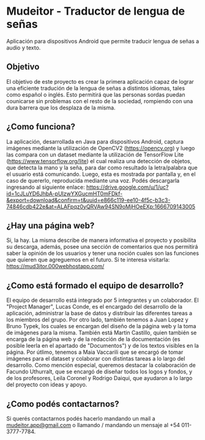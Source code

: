 # <h1>Mudeitor - Traductor de lengua de señas</h1>
Aplicación para dispositivos Android que permite traducir lengua de señas a audio y texto.

## Objetivo
 El objetivo de este proyecto es crear la primera aplicación capaz de lograr una eficiente tradución de la lengua de señas a distintos idiomas, tales como español o inglés. Esto permitirá que las personas sordas puedan counicarse sin problemas con el resto de la sociedad, rompiendo con una dura barrera que los desplaza de la misma.

## ¿Como funciona?
 La aplicación, desarrollada en Java para dispositivos Android, captura imágenes mediante la utilización de OpenCV2 (https://opencv.org) y luego las compara con un dataset mediante la utilización de TensorFlow Lite (https://www.tensorflow.org/lite) el cual realiza una detección de objetos, que detecta la mano y la seña, para dar como resultado la letra/palabra que el usuario está comunicando. Luego, esta es mostrada por pantalla y, en el caso de quererlo, reproducida mediante una voz. Podés descargarla ingresando al siguiente enlace: https://drive.google.com/u/1/uc?id=1cJLuYD6JhbA-pUIzwYXGucmHT0mFDkf-&export=download&confirm=t&uuid=e866c119-ee10-4f5c-b3c3-74846cdb422e&at=ALAFpqz0yQRVAw94SN9oMjHOeEXp:1666709143005

## ¿Hay una página web?
 Si, la hay. La misma describe de manera informativa el proyecto y posibilita su descarga, además, posee una sección de comentarios que nos permitirá saber la opinión de los usuarios y tener una noción cuales son las funciones que quieren que agreguemos en el futuro. Si te interesa visitarla: https://mud3itor.000webhostapp.com/

## ¿Como está formado el equipo de desarrollo?
 El equipo de desarrollo está integrado por 5 integrantes y un colaborador. El "Project Manager", Lucas Conde, es el encargado del desarrollo de la aplicación, administrar la base de datos y distribuir las diferentes tareas a los miembros del grupo. Por otro lado, también tenemos a Juan Lopez y Bruno Typek, los cuales se encargan del diseño de la página web y la toma de imágenes para la misma. También está Martin Castillo, quien también se encarga de la página web y de la redacción de la documentación (es posible leerla en el apartado de "Documentos") y de los textos visibles en la página. Por útlimo, tenemos a Maia Vaccarili que se encargó de tomar imágenes para el dataset y colaborar con distintas tareas a lo largo del desarrollo. Como mención especial, queremos destacar la colaboración de Facundo Uthurralt, que se encargó de diseñar todos los logos y fondos, y de los profesores, Leila Coronel y Rodrigo Daiqui, que ayudaron a lo largo del proyecto con ideas y apoyo.
 
 ## ¿Como podés contactarnos?
  Si querés contactarnos podés hacerlo mandando un mail a mudeitor.app@gmail.com o llamando / mandando un mensaje al +54 011-3777-7784.
